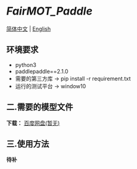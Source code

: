 **_FairMOT_Paddle_**
===
[简体中文](https://github.com/ReverseSacle/FairMOT_paddle/blob/main/README.md) | [English](https://github.com/ReverseSacle/FairMOT_paddle/blob/main/README_en.md)


环境要求
---
+ python3
+ paddlepaddle==2.1.0
+ 需要的第三方库 -> pip install -r requirement.txt
+ 运行的测试平台 -> window10

二.需要的模型文件
---
**下载：** [百度网盘(暂无)]()

三.使用方法
---
**待补**
